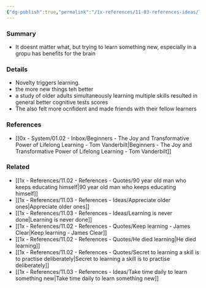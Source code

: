 ```yaml
---
{"dg-publish":true,"permalink":"/1x-references/11-03-references-ideas/learning-something-new-is-good-for-your-brain/","title":"Learning something new is good for your brain","dgShowBacklinks":false}
---
```



### Summary
- It doesnt matter what, but trying to learn something new, especially in a gropu has benefits for the brain

### Details
- Novelty triggers learning. 
- the more new things teh better
- a study of older adults simultaneously learning multiple skills resulted in general better cognitive tests scores
- The also felt more ocnfident and made friends with their fellow learners

### References
- [[0x - System/01.02 - Inbox/Beginners - The Joy and Transformative Power of Lifelong Learning - Tom Vanderbilt\|Beginners - The Joy and Transformative Power of Lifelong Learning - Tom Vanderbilt]]

### Related
- [[1x - References/11.02 - References - Quotes/90 year old man who keeps educating himself\|90 year old man who keeps educating himself]]
- [[1x - References/11.03 - References - Ideas/Appreciate older ones\|Appreciate older ones]]
- [[1x - References/11.03 - References - Ideas/Learning is never done\|Learning is never done]]
- [[1x - References/11.02 - References - Quotes/Keep learning - James Clear\|Keep learning - James Clear]]
- [[1x - References/11.02 - References - Quotes/He died learning\|He died learning]]
- [[1x - References/11.02 - References - Quotes/Secret to learning a skill is to practise deliberately\|Secret to learning a skill is to practise deliberately]]
- [[1x - References/11.03 - References - Ideas/Take time daily to learn something new\|Take time daily to learn something new]]